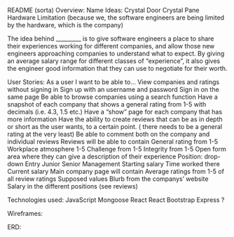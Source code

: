 README (sorta)
Overview:
Name Ideas:
Crystal Door
Crystal Pane
Hardware Limitation (because we, the software engineers are being limited by the hardware, which is the company)

The idea behind _________ is to give software engineers a place to share their experiences working for different companies, and allow those new engineers approaching companies to understand what to expect. By giving an average salary range for different classes of “experience”, it also gives the engineer good information that they can use to negotiate for their worth.

User Stories:
As a user I want to be able to…
View companies and ratings without signing in
Sign up with an username and password
Sign in on the same page
Be able to browse companies using a search function
Have a snapshot of each company that shows a general rating from 1-5 with decimals (i.e. 4.3, 1.5 etc.)
Have a “show” page for each company that has more information
Have the ability to create reviews that can be as in depth or short as the user wants, to a certain point. ( there needs to be a general rating at the very least)
Be able to comment both on the company and individual reviews
Reviews will be able to contain
General rating from 1-5
Workplace atmosphere 1-5
Challenge from 1-5
Integrity from 1-5 
Open form area where they can give a description of their experience
Position: drop-down
Entry
Junior
Senior
Management
Starting salary
Time worked there
Current salary
Main company page will contain
Average ratings from 1-5 of all review ratings
Supposed values
Blurb from the companys’ website
Salary in the different positions (see reviews)

Technologies used:
JavaScript
Mongoose
React
React Bootstrap
Express
?

Wireframes:

ERD:

